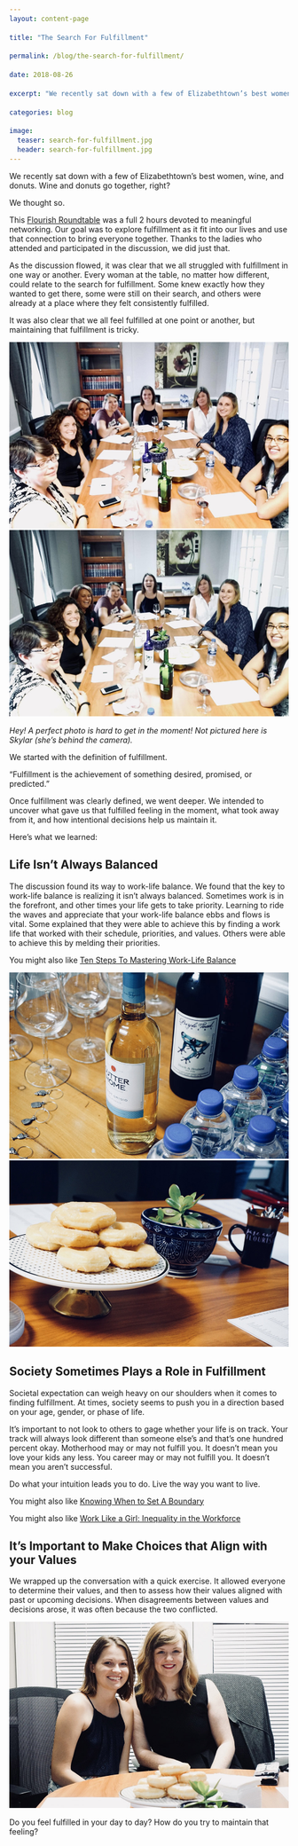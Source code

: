 ```yaml
---
layout: content-page

title: "The Search For Fulfillment"

permalink: /blog/the-search-for-fulfillment/

date: 2018-08-26

excerpt: "We recently sat down with a few of Elizabethtown’s best women, wine, and donuts. Wine and donuts go together, right?"

categories: blog

image:
  teaser: search-for-fulfillment.jpg
  header: search-for-fulfillment.jpg
---
```


We recently sat down with a few of Elizabethtown’s best women, wine, and donuts. Wine and donuts go together, right? 

We thought so. 

This [Flourish Roundtable](/event) was a full 2 hours devoted to meaningful networking. Our goal was to explore fulfillment as it fit into our lives and use that connection to bring everyone together. Thanks to the ladies who attended and participated in the discussion, we did just that. 

As the discussion flowed, it was clear that we all struggled with fulfillment in one way or another. Every woman at the table, no matter how different, could relate to the search for fulfillment. Some knew exactly how they wanted to get there, some were still on their search, and others were already at a place where they felt consistently fulfilled. 

It was also clear that we all feel fulfilled at one point or another, but maintaining that fulfillment is tricky.

<div class="row">
  <div class="col-sm-6">
    <img class="img-responsive" src="/assets/images/posts/search-for-fulfillment/roundtable1.jpg" alt="Image of women talking at a roundtable.">
  </div>
  <div class="col-sm-6">
    <img class="img-responsive" src="/assets/images/posts/search-for-fulfillment/roundtable2.jpg" alt="Image of women talking at a roundtable.">
  </div>
</div>

*Hey! A perfect photo is hard to get in the moment! Not pictured here is Skylar (she’s behind the camera).*

We started with the definition of fulfillment.

“Fulfillment is the achievement of something desired, promised, or predicted.”

Once fulfillment was clearly defined, we went deeper. We intended to uncover what gave us that fulfilled feeling in the moment, what took away from it, and how intentional decisions help us maintain it. 

Here’s what we learned: 

## Life Isn’t Always Balanced

The discussion found its way to work-life balance. We found that the key to work-life balance is realizing it isn’t always balanced. Sometimes work is in the forefront, and other times your life gets to take priority. Learning to ride the waves and appreciate that your work-life balance ebbs and flows is vital. Some explained that they were able to achieve this by finding a work life that worked with their schedule, priorities, and values. Others were able to achieve this by melding their priorities. 

You might also like [Ten Steps To Mastering Work-Life Balance](/blog/ten-steps-to-mastering-work-life-balance/)

<div class="row">
  <div class="col-sm-6">
    <img class="img-responsive" src="/assets/images/posts/search-for-fulfillment/wine-at-table.jpg" alt="Image of women talking at a roundtable.">
  </div>
  <div class="col-sm-6">
    <img class="img-responsive" src="/assets/images/posts/search-for-fulfillment/food-at-table.jpg" alt="Image of women talking at a roundtable.">
  </div>
</div>

## Society Sometimes Plays a Role in Fulfillment

Societal expectation can weigh heavy on our shoulders when it comes to finding fulfillment. At times, society seems to push you in a direction based on your age, gender, or phase of life. 

It’s important to not look to others to gage whether your life is on track. Your track will always look different than someone else’s and that’s one hundred percent okay. Motherhood may or may not fulfill you. It doesn’t mean you love your kids any less. You career may or may not fulfill you. It doesn’t mean you aren’t successful. 

Do what your intuition leads you to do. Live the way you want to live. 

You might also like [Knowing When to Set A Boundary](/blog/knowing-when-to-set-a-boundary/)

You might also like [Work Like a Girl: Inequality in the Workforce](/blog/work-like-a-girl-inequality-in-the-workforce/)

## It’s Important to Make Choices that Align with your Values

We wrapped up the conversation with a quick exercise. It allowed everyone to determine their values, and then to assess how their values aligned with past or upcoming decisions. When disagreements between values and decisions arose, it was often because the two conflicted.

<div class="row">
  <div class="col-sm-12">
    <img class="img-responsive" src="/assets/images/posts/search-for-fulfillment/katie-and-skylar.jpg" alt="Image of women talking at a roundtable.">
  </div>
</div>

Do you feel fulfilled in your day to day? How do you try to maintain that feeling? 

